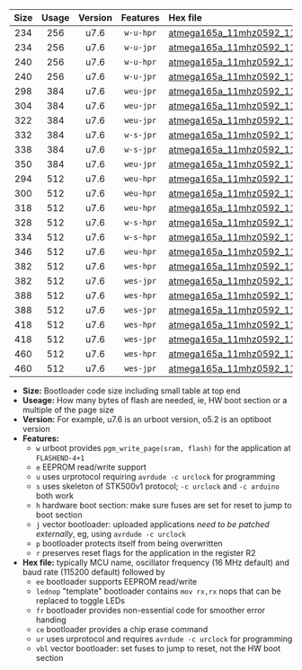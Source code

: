 |Size|Usage|Version|Features|Hex file|
|:-:|:-:|:-:|:-:|:--|
|234|256|u7.6|`w-u-hpr`|[atmega165a_11mhz0592_115200bps_ur.hex](https://raw.githubusercontent.com/stefanrueger/urboot/main//atmega165a_11mhz0592_115200bps_ur.hex)|
|234|256|u7.6|`w-u-jpr`|[atmega165a_11mhz0592_115200bps_ur_vbl.hex](https://raw.githubusercontent.com/stefanrueger/urboot/main//atmega165a_11mhz0592_115200bps_ur_vbl.hex)|
|240|256|u7.6|`w-u-hpr`|[atmega165a_11mhz0592_115200bps_lednop_ur.hex](https://raw.githubusercontent.com/stefanrueger/urboot/main//atmega165a_11mhz0592_115200bps_lednop_ur.hex)|
|240|256|u7.6|`w-u-jpr`|[atmega165a_11mhz0592_115200bps_lednop_ur_vbl.hex](https://raw.githubusercontent.com/stefanrueger/urboot/main//atmega165a_11mhz0592_115200bps_lednop_ur_vbl.hex)|
|298|384|u7.6|`weu-jpr`|[atmega165a_11mhz0592_115200bps_ee_ur_vbl.hex](https://raw.githubusercontent.com/stefanrueger/urboot/main//atmega165a_11mhz0592_115200bps_ee_ur_vbl.hex)|
|304|384|u7.6|`weu-jpr`|[atmega165a_11mhz0592_115200bps_ee_lednop_ur_vbl.hex](https://raw.githubusercontent.com/stefanrueger/urboot/main//atmega165a_11mhz0592_115200bps_ee_lednop_ur_vbl.hex)|
|322|384|u7.6|`weu-jpr`|[atmega165a_11mhz0592_115200bps_ee_lednop_fr_ur_vbl.hex](https://raw.githubusercontent.com/stefanrueger/urboot/main//atmega165a_11mhz0592_115200bps_ee_lednop_fr_ur_vbl.hex)|
|332|384|u7.6|`w-s-jpr`|[atmega165a_11mhz0592_115200bps_vbl.hex](https://raw.githubusercontent.com/stefanrueger/urboot/main//atmega165a_11mhz0592_115200bps_vbl.hex)|
|338|384|u7.6|`w-s-jpr`|[atmega165a_11mhz0592_115200bps_lednop_vbl.hex](https://raw.githubusercontent.com/stefanrueger/urboot/main//atmega165a_11mhz0592_115200bps_lednop_vbl.hex)|
|350|384|u7.6|`weu-jpr`|[atmega165a_11mhz0592_115200bps_ee_lednop_fr_ce_ur_vbl.hex](https://raw.githubusercontent.com/stefanrueger/urboot/main//atmega165a_11mhz0592_115200bps_ee_lednop_fr_ce_ur_vbl.hex)|
|294|512|u7.6|`weu-hpr`|[atmega165a_11mhz0592_115200bps_ee_ur.hex](https://raw.githubusercontent.com/stefanrueger/urboot/main//atmega165a_11mhz0592_115200bps_ee_ur.hex)|
|300|512|u7.6|`weu-hpr`|[atmega165a_11mhz0592_115200bps_ee_lednop_ur.hex](https://raw.githubusercontent.com/stefanrueger/urboot/main//atmega165a_11mhz0592_115200bps_ee_lednop_ur.hex)|
|318|512|u7.6|`weu-hpr`|[atmega165a_11mhz0592_115200bps_ee_lednop_fr_ur.hex](https://raw.githubusercontent.com/stefanrueger/urboot/main//atmega165a_11mhz0592_115200bps_ee_lednop_fr_ur.hex)|
|328|512|u7.6|`w-s-hpr`|[atmega165a_11mhz0592_115200bps.hex](https://raw.githubusercontent.com/stefanrueger/urboot/main//atmega165a_11mhz0592_115200bps.hex)|
|334|512|u7.6|`w-s-hpr`|[atmega165a_11mhz0592_115200bps_lednop.hex](https://raw.githubusercontent.com/stefanrueger/urboot/main//atmega165a_11mhz0592_115200bps_lednop.hex)|
|346|512|u7.6|`weu-hpr`|[atmega165a_11mhz0592_115200bps_ee_lednop_fr_ce_ur.hex](https://raw.githubusercontent.com/stefanrueger/urboot/main//atmega165a_11mhz0592_115200bps_ee_lednop_fr_ce_ur.hex)|
|382|512|u7.6|`wes-hpr`|[atmega165a_11mhz0592_115200bps_ee.hex](https://raw.githubusercontent.com/stefanrueger/urboot/main//atmega165a_11mhz0592_115200bps_ee.hex)|
|382|512|u7.6|`wes-jpr`|[atmega165a_11mhz0592_115200bps_ee_vbl.hex](https://raw.githubusercontent.com/stefanrueger/urboot/main//atmega165a_11mhz0592_115200bps_ee_vbl.hex)|
|388|512|u7.6|`wes-hpr`|[atmega165a_11mhz0592_115200bps_ee_lednop.hex](https://raw.githubusercontent.com/stefanrueger/urboot/main//atmega165a_11mhz0592_115200bps_ee_lednop.hex)|
|388|512|u7.6|`wes-jpr`|[atmega165a_11mhz0592_115200bps_ee_lednop_vbl.hex](https://raw.githubusercontent.com/stefanrueger/urboot/main//atmega165a_11mhz0592_115200bps_ee_lednop_vbl.hex)|
|418|512|u7.6|`wes-hpr`|[atmega165a_11mhz0592_115200bps_ee_lednop_fr.hex](https://raw.githubusercontent.com/stefanrueger/urboot/main//atmega165a_11mhz0592_115200bps_ee_lednop_fr.hex)|
|418|512|u7.6|`wes-jpr`|[atmega165a_11mhz0592_115200bps_ee_lednop_fr_vbl.hex](https://raw.githubusercontent.com/stefanrueger/urboot/main//atmega165a_11mhz0592_115200bps_ee_lednop_fr_vbl.hex)|
|460|512|u7.6|`wes-hpr`|[atmega165a_11mhz0592_115200bps_ee_lednop_fr_ce.hex](https://raw.githubusercontent.com/stefanrueger/urboot/main//atmega165a_11mhz0592_115200bps_ee_lednop_fr_ce.hex)|
|460|512|u7.6|`wes-jpr`|[atmega165a_11mhz0592_115200bps_ee_lednop_fr_ce_vbl.hex](https://raw.githubusercontent.com/stefanrueger/urboot/main//atmega165a_11mhz0592_115200bps_ee_lednop_fr_ce_vbl.hex)|

- **Size:** Bootloader code size including small table at top end
- **Useage:** How many bytes of flash are needed, ie, HW boot section or a multiple of the page size
- **Version:** For example, u7.6 is an urboot version, o5.2 is an optiboot version
- **Features:**
  + `w` urboot provides `pgm_write_page(sram, flash)` for the application at `FLASHEND-4+1`
  + `e` EEPROM read/write support
  + `u` uses urprotocol requiring `avrdude -c urclock` for programming
  + `s` uses skeleton of STK500v1 protocol; `-c urclock` and `-c arduino` both work
  + `h` hardware boot section: make sure fuses are set for reset to jump to boot section
  + `j` vector bootloader: uploaded applications *need to be patched externally*, eg, using `avrdude -c urclock`
  + `p` bootloader protects itself from being overwritten
  + `r` preserves reset flags for the application in the register R2
- **Hex file:** typically MCU name, oscillator frequency (16 MHz default) and baud rate (115200 default) followed by
  + `ee` bootloader supports EEPROM read/write
  + `lednop` "template" bootloader contains `mov rx,rx` nops that can be replaced to toggle LEDs
  + `fr` bootloader provides non-essential code for smoother error handing
  + `ce` bootloader provides a chip erase command
  + `ur` uses urprotocol and requires `avrdude -c urclock` for programming
  + `vbl` vector bootloader: set fuses to jump to reset, not the HW boot section
